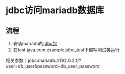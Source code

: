 # jdbc访问mariadb数据库

## 流程

1. 安装mariadb的[jdbc包](https://mariadb.com/docs/server/connect/programming-languages/java/install/)
2. 在test.java.com.example.jdbc_test下编写测试类运行

相关参数：jdbc:mariadb://192.0.2.1/?user=db_user&password=db_user_password